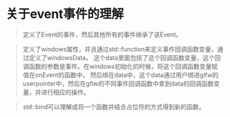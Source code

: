 # 关于event事件的理解
> 定义了Event的事件，然后其他所有的事件继承了该Event。

> 定义了windows属性，并且通过std::function来定义事件回调函数变量，通过定义了windowsData，
这个data里面包括了这个回调函数变量，这个回调函数的参数是事件。在windows初始化的时候，将这个回调函数变量赋值在onEvent的函数中，
然后绑在data中，这个data通过用户绑进glfw的userpointer中，然后在gflw的不同事件回调函数中拿到data的回调函数变量，并进行相应的操作。

> std::bind可以理解成将一个函数并结合占位符的方式得到新的函数。